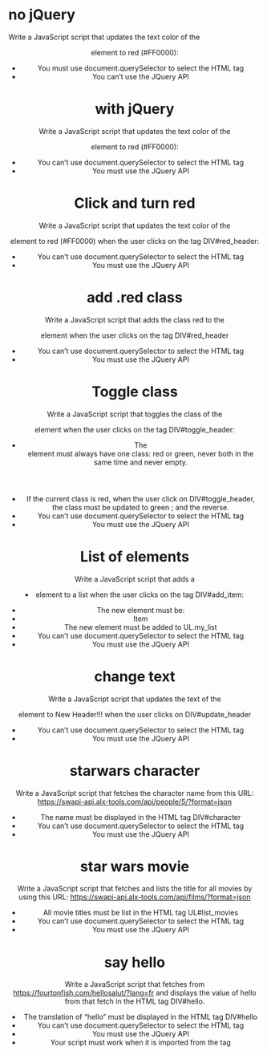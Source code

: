 # no jQuery
Write a JavaScript script that updates the text color of the <header> element to red (#FF0000):
- You must use document.querySelector to select the HTML tag
- You can’t use the JQuery API
# with jQuery
Write a JavaScript script that updates the text color of the <header> element to red (#FF0000):
- You can’t use document.querySelector to select the HTML tag
- You must use the JQuery API
# Click and turn red
Write a JavaScript script that updates the text color of the <header> element to red (#FF0000) when the user clicks on the tag DIV#red_header:

- You can’t use document.querySelector to select the HTML tag
- You must use the JQuery API
# add .red class
Write a JavaScript script that adds the class red to the <header> element when the user clicks on the tag DIV#red_header

- You can’t use document.querySelector to select the HTML tag
- You must use the JQuery API
# Toggle class
Write a JavaScript script that toggles the class of the <header> element when the user clicks on the tag DIV#toggle_header:

- The <header> element must always have one class: red or green, never both in the same time and never empty.
- If the current class is red, when the user click on DIV#toggle_header, the class must be updated to green ; and the reverse.
- You can’t use document.querySelector to select the HTML tag
- You must use the JQuery API

# List of elements
Write a JavaScript script that adds a <li> element to a list when the user clicks on the tag DIV#add_item:

- The new element must be: <li>Item</li>
- The new element must be added to UL.my_list
- You can’t use document.querySelector to select the HTML tag
- You must use the JQuery API
# change text
Write a JavaScript script that updates the text of the <header> element to New Header!!! when the user clicks on DIV#update_header

- You can’t use document.querySelector to select the HTML tag
- You must use the JQuery API
# starwars character
Write a JavaScript script that fetches the character name from this URL: https://swapi-api.alx-tools.com/api/people/5/?format=json

- The name must be displayed in the HTML tag DIV#character
- You can’t use document.querySelector to select the HTML tag
- You must use the JQuery API
# star wars movie
Write a JavaScript script that fetches and lists the title for all movies by using this URL: https://swapi-api.alx-tools.com/api/films/?format=json

- All movie titles must be list in the HTML tag UL#list_movies
- You can’t use document.querySelector to select the HTML tag
- You must use the JQuery API
# say hello
Write a JavaScript script that fetches from https://fourtonfish.com/hellosalut/?lang=fr and displays the value of hello from that fetch in the HTML tag DIV#hello.

- The translation of “hello” must be displayed in the HTML tag DIV#hello
- You can’t use document.querySelector to select the HTML tag
- You must use the JQuery API
- Your script must work when it is imported from the <head> tag



